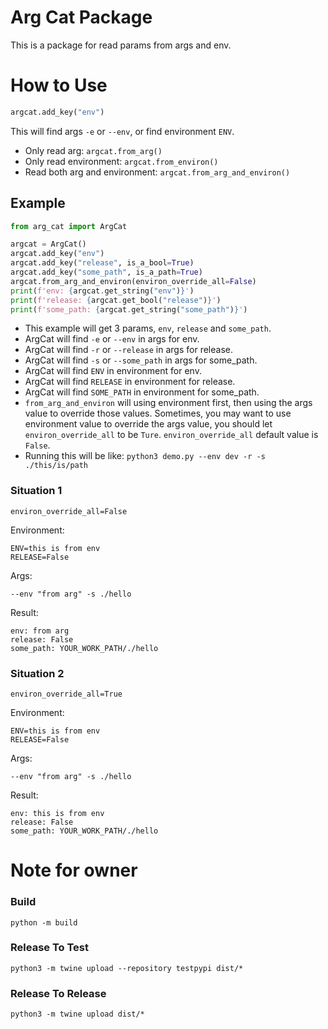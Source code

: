 # Arg Cat Package

This is a package for read params from args and env.

# How to Use

```python
argcat.add_key("env")
```
This will find args `-e` or `--env`, or find environment `ENV`.

* Only read arg: `argcat.from_arg()`
* Only read environment: `argcat.from_environ()`
* Read both arg and environment: `argcat.from_arg_and_environ()`

## Example
```python
from arg_cat import ArgCat
```
```python
argcat = ArgCat()
argcat.add_key("env")
argcat.add_key("release", is_a_bool=True)
argcat.add_key("some_path", is_a_path=True)
argcat.from_arg_and_environ(environ_override_all=False)
print(f'env: {argcat.get_string("env")}')
print(f'release: {argcat.get_bool("release")}')
print(f'some_path: {argcat.get_string("some_path")}')
```
* This example will get 3 params, `env`, `release` and `some_path`.
* ArgCat will find `-e` or `--env` in args for env.
* ArgCat will find `-r` or `--release` in args for release.
* ArgCat will find `-s` or `--some_path` in args for some_path.
* ArgCat will find `ENV` in environment for env.
* ArgCat will find `RELEASE` in environment for release.
* ArgCat will find `SOME_PATH` in environment for some_path.
* `from_arg_and_environ` will using environment first, then using the args value to override those values. Sometimes, you may want to use environment value to override the args value, you should let `environ_override_all` to be `Ture`. `environ_override_all` default value is `False`.
* Running this will be like: `python3 demo.py --env dev -r -s ./this/is/path`


### Situation 1
`environ_override_all=False`

Environment:
```
ENV=this is from env
RELEASE=False
```
Args:
```
--env "from arg" -s ./hello
```
Result:
```
env: from arg
release: False
some_path: YOUR_WORK_PATH/./hello
```

### Situation 2
`environ_override_all=True`

Environment:
```
ENV=this is from env
RELEASE=False
```
Args:
```
--env "from arg" -s ./hello
```
Result:
```
env: this is from env
release: False
some_path: YOUR_WORK_PATH/./hello
```


# Note for owner
### Build
```shell
python -m build 
```
### Release To Test
```shell
python3 -m twine upload --repository testpypi dist/*
```
### Release To Release
```shell
python3 -m twine upload dist/*
```